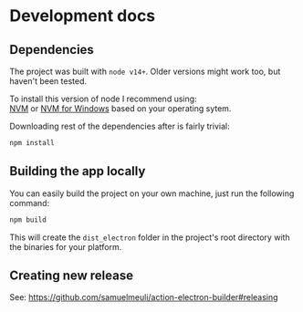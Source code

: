 # Development docs

## Dependencies

The project was built with `node v14+`. Older versions might work too, but haven't been tested.

To install this version of node I recommend using:  
[NVM](https://github.com/nvm-sh/nvm) or [NVM for Windows](https://github.com/coreybutler/nvm-windows)
based on your operating sytem.

Downloading rest of the dependencies after is fairly trivial:

```ps
npm install
```

## Building the app locally

You can easily build the project on your own machine, just run the following command:

```ps
npm build
```

This will create the `dist_electron` folder in the project's root directory with the binaries for your
platform.

## Creating new release

See: <https://github.com/samuelmeuli/action-electron-builder#releasing>
